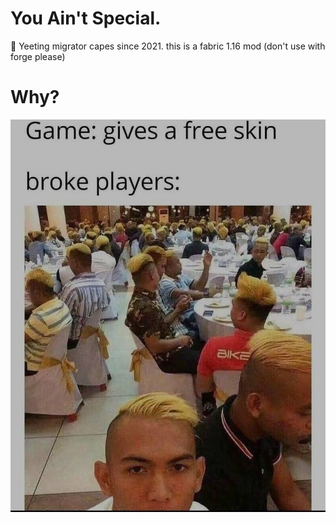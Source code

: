 # You Ain't Special.
:wave: Yeeting migrator capes since 2021.
this is a fabric 1.16 mod (don't use with forge please)

# Why?
![the reason why](https://raw.githubusercontent.com/Reasonlesss/YouAintSpecial/master/image0.jpg)

